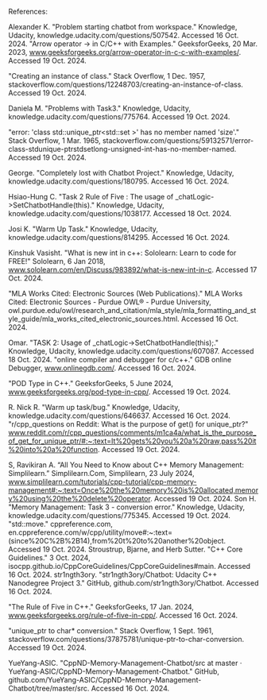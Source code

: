 References:

Alexander K. "Problem starting chatbot from workspace." Knowledge, Udacity, knowledge.udacity.com/questions/507542. Accessed 16 Oct. 2024.
"Arrow operator -> in C/C++ with Examples." GeeksforGeeks, 20 Mar. 2023, www.geeksforgeeks.org/arrow-operator-in-c-c-with-examples/. Accessed 19 Oct. 2024.

"Creating an instance of class." Stack Overflow, 1 Dec. 1957, stackoverflow.com/questions/12248703/creating-an-instance-of-class. Accessed 19 Oct. 2024.

Daniela M. "Problems with Task3." Knowledge, Udacity, knowledge.udacity.com/questions/775764. Accessed 19 Oct. 2024.

"error: 'class std::unique_ptr<std::set<long unsigned int> >' has no member named 'size'." Stack Overflow, 1 Mar. 1965, stackoverflow.com/questions/59132571/error-class-stdunique-ptrstdsetlong-unsigned-int-has-no-member-named. Accessed 19 Oct. 2024.

George. "Completely lost with Chatbot Project." Knowledge, Udacity, knowledge.udacity.com/questions/180795. Accessed 16 Oct. 2024.

Hsiao-Hung C. "Task 2 Rule of Five : The usage of _chatLogic->SetChatbotHandle(this)." Knowledge, Udacity, knowledge.udacity.com/questions/1038177. Accessed 18 Oct. 2024.

Josi K. "Warm Up Task." Knowledge, Udacity, knowledge.udacity.com/questions/814295. Accessed 16 Oct. 2024.

Kinshuk Vasisht. "What is new int in c++: Sololearn: Learn to code for FREE!" Sololearn, 6 Jan 2018, www.sololearn.com/en/Discuss/983892/what-is-new-int-in-c. Accessed 17 Oct. 2024.

"MLA Works Cited: Electronic Sources (Web Publications)." MLA Works Cited: Electronic Sources - Purdue OWL® - Purdue University, 
      owl.purdue.edu/owl/research_and_citation/mla_style/mla_formatting_and_style_guide/mla_works_cited_electronic_sources.html. Accessed 16 Oct. 2024.

Omar. "TASK 2: Usage of _chatLogic->SetChatbotHandle(this);." Knowledge, Udacity, knowledge.udacity.com/questions/607087. Accessed 18 Oct. 2024.
"online compiler and debugger for c/c++." GDB online Debugger, www.onlinegdb.com/. Accessed 16 Oct. 2024.

"POD Type in C++." GeeksforGeeks, 5 June 2024, www.geeksforgeeks.org/pod-type-in-cpp/. Accessed 19 Oct. 2024.

R. Nick R. "Warm up task/bug." Knowledge, Udacity, knowledge.udacity.com/questions/646637. Accessed 16 Oct. 2024.
"r/cpp_questions on Reddit: What is the purpose of get() for unique_ptr?" www.reddit.com/r/cpp_questions/comments/m1ca4a/what_is_the_purpose_of_get_for_unique_ptr/#:~:text=It%20gets%20you%20a%20raw,pass%20it%20into%20a%20function. Accessed 19 Oct. 2024.

S, Ravikiran A. “All You Need to Know about C++ Memory Management: Simplilearn.” Simplilearn.Com, Simplilearn, 23 July 2024, www.simplilearn.com/tutorials/cpp-tutorial/cpp-memory-management#:~:text=Once%20the%20memory%20is%20allocated,memory%20using%20the%20delete%20operator. Accessed 19 Oct. 2024.
Son H. "Memory Management: Task 3 - conversion error." Knowledge, Udacity, knowledge.udacity.com/questions/775345. Accessed 19 Oct. 2024.
"std::move." cppreference.com, en.cppreference.com/w/cpp/utility/move#:~:text=(since%20C%2B%2B14),from%20t%20to%20another%20object. Accessed 19 Oct. 2024.
Stroustrup, Bjarne, and Herb Sutter. "C++ Core Guidelines." 3 Oct. 2024, isocpp.github.io/CppCoreGuidelines/CppCoreGuidelines#main. Accessed 16 Oct. 2024.
str1ngth3ory. "str1ngth3ory/Chatbot: Udacity C++ Nanodegree Project 3." GitHub, github.com/str1ngth3ory/Chatbot. Accessed 16 Oct. 2024.

"The Rule of Five in C++." GeeksforGeeks, 17 Jan. 2024, www.geeksforgeeks.org/rule-of-five-in-cpp/. Accessed 16 Oct. 2024.

"unique_ptr to char* conversion." Stack Overflow, 1 Sept. 1961, stackoverflow.com/questions/37875781/unique-ptr-to-char-conversion. Accessed 19 Oct. 2024.

YueYang-ASIC. "CppND-Memory-Management-Chatbot/src at master · YueYang-ASIC/CppND-Memory-Management-Chatbot." GitHub, github.com/YueYang-ASIC/CppND-Memory-Management-Chatbot/tree/master/src. Accessed 16 Oct. 2024.
